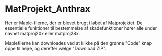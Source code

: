 # MatProjekt_Anthrax

Her er Maple-filerne, der er blevet brugt i løbet af Matprojektet. De essentielle funktioner til bestemmelse af skadefunktioner hører alle under navnet matproj20x eller matproj28x.

Maplefilerne kan downloades ved at klikke på den grønne "Code" knap oppe til højre, og derefter vælge "Download ZIP". 
